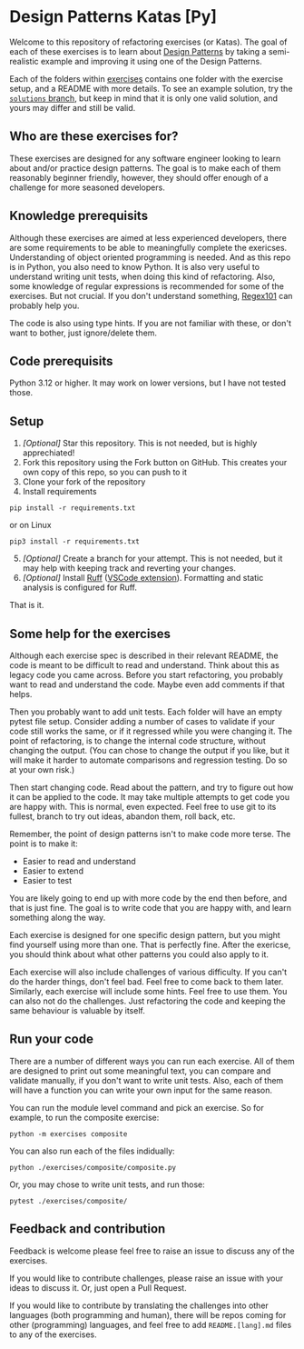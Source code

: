 # Design Patterns Katas \[Py\]

Welcome to this repository of refactoring exercises (or Katas). The goal of each of these exercises is to learn about [Design Patterns](https://en.wikipedia.org/wiki/Software_design_pattern) by taking a semi-realistic example and improving it using one of the Design Patterns.

Each of the folders within [exercises](./exercises/) contains one folder with the exercise setup, and a README with more details. To see an example solution, try the [`solutions` branch](https://github.com/tituszban/Design-Patterns-Katas-Py/tree/solutions), but keep in mind that it is only one valid solution, and yours may differ and still be valid.


## Who are these exercises for?

These exercises are designed for any software engineer looking to learn about and/or practice design patterns. The goal is to make each of them reasonably beginner friendly, however, they should offer enough of a challenge for more seasoned developers.


## Knowledge prerequisits

Although these exercises are aimed at less experienced developers, there are some requirements to be able to meaningfully complete the exericses. Understanding of object oriented programming is needed. And as this repo is in Python, you also need to know Python. It is also very useful to understand writing unit tests, when doing this kind of refactoring. Also, some knowledge of regular expressions is recommended for some of the exercises. But not crucial. If you don't understand something, [Regex101](https://regex101.com/) can probably help you.

The code is also using type hints. If you are not familiar with these, or don't want to bother, just ignore/delete them.


## Code prerequisits

Python 3.12 or higher. It may work on lower versions, but I have not tested those.


## Setup

1. _\[Optional\]_ Star this repository. This is not needed, but is highly apprechiated!
2. Fork this repository using the Fork button on GitHub. This creates your own copy of this repo, so you can push to it
3. Clone your fork of the repository
4. Install requirements
```
pip install -r requirements.txt
```
or on Linux
```
pip3 install -r requirements.txt
```
5. _\[Optional\]_ Create a branch for your attempt. This is not needed, but it may help with keeping track and reverting your changes.
6. _\[Optional\]_ Install [Ruff](https://github.com/astral-sh/ruff) ([VSCode extension](https://marketplace.visualstudio.com/items?itemName=charliermarsh.ruff)). Formatting and static analysis is configured for Ruff.

That is it.


## Some help for the exercises

Although each exercise spec is described in their relevant README, the code is meant to be difficult to read and understand. Think about this as legacy code you came across. Before you start refactoring, you probably want to read and understand the code. Maybe even add comments if that helps.

Then you probably want to add unit tests. Each folder will have an empty pytest file setup. Consider adding a number of cases to validate if your code still works the same, or if it regressed while you were changing it. The point of refactoring, is to change the internal code structure, without changing the output. (You can chose to change the output if you like, but it will make it harder to automate comparisons and regression testing. Do so at your own risk.)

Then start changing code. Read about the pattern, and try to figure out how it can be applied to the code. It may take multiple attempts to get code you are happy with. This is normal, even expected. Feel free to use git to its fullest, branch to try out ideas, abandon them, roll back, etc.

Remember, the point of design patterns isn't to make code more terse. The point is to make it:
 - Easier to read and understand
 - Easier to extend
 - Easier to test

You are likely going to end up with more code by the end then before, and that is just fine. The goal is to write code that you are happy with, and learn something along the way.

Each exercise is designed for one specific design pattern, but you might find yourself using more than one. That is perfectly fine. After the exericse, you should think about what other patterns you could also apply to it.

Each exercise will also include challenges of various difficulty. If you can't do the harder things, don't feel bad. Feel free to come back to them later. Similarly, each exercise will include some hints. Feel free to use them. You can also not do the challenges. Just refactoring the code and keeping the same behaviour is valuable by itself.


## Run your code

There are a number of different ways you can run each exercise. All of them are designed to print out some meaningful text, you can compare and validate manually, if you don't want to write unit tests. Also, each of them will have a function you can write your own input for the same reason.

You can run the module level command and pick an exercise. So for example, to run the composite exercise:

```
python -m exercises composite
```

You can also run each of the files indidually:
```
python ./exercises/composite/composite.py
```

Or, you may chose to write unit tests, and run those:

```
pytest ./exercises/composite/
```


## Feedback and contribution

Feedback is welcome please feel free to raise an issue to discuss any of the exercises.

If you would like to contribute challenges, please raise an issue with your ideas to discuss it. Or, just open a Pull Request.

If you would like to contribute by translating the challenges into other languages (both programming and human), there will be repos coming for other (programming) languages, and feel free to add `README.[lang].md` files to any of the exercises.
